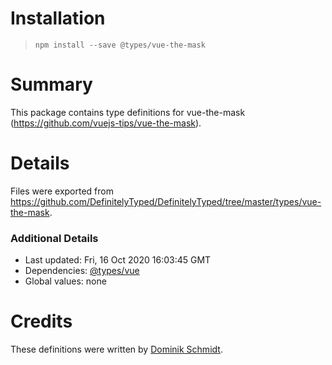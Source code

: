 # Installation
> `npm install --save @types/vue-the-mask`

# Summary
This package contains type definitions for vue-the-mask (https://github.com/vuejs-tips/vue-the-mask).

# Details
Files were exported from https://github.com/DefinitelyTyped/DefinitelyTyped/tree/master/types/vue-the-mask.

### Additional Details
 * Last updated: Fri, 16 Oct 2020 16:03:45 GMT
 * Dependencies: [@types/vue](https://npmjs.com/package/@types/vue)
 * Global values: none

# Credits
These definitions were written by [Dominik Schmidt](https://github.com/domschmidt).

